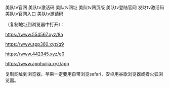 美队tv官网
美队tv激活码
美队tv网址
美队tv网页版
美队tv登陆官网
发财tv激活码
美队tv官网入口
美队tv邀请码

（复制地址到浏览器中打开）：

https://www.554567.xyz/8a

https://www.app360.xyz/q9

https://www.442345.xyz/e0

https://www.apphuijia.xyz/app

复制网址到浏览器，苹果一定要用自带浏览safari，安卓用谷歌浏览器或者火狐浏览器。
